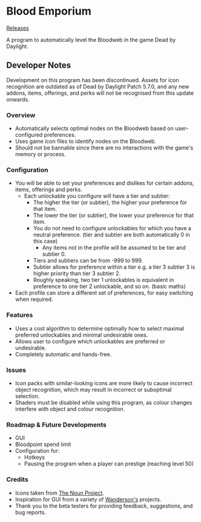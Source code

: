 # Blood Emporium
[Releases](https://github.com/IIInitiationnn/BloodEmporium/releases)

A program to automatically level the Bloodweb in the game Dead by Daylight.

## Developer Notes
Development on this program has been discontinued. Assets for icon recognition are outdated as of Dead by Daylight
Patch 5.7.0, and any new addons, items, offerings, and perks will not be recognised from this update onwards.

### Overview
- Automatically selects optimal nodes on the Bloodweb based on user-configured preferences.
- Uses game icon files to identify nodes on the Bloodweb.
- Should not be bannable since there are no interactions with the game's memory or process.

### Configuration
- You will be able to set your preferences and dislikes for certain addons, items, offerings and perks.
  - Each unlockable you configure will have a tier and subtier:
    - The higher the tier (or subtier), the higher your preference for that item.
    - The lower the tier (or subtier), the lower your preference for that item.
    - You do not need to configure unlockables for which you have a neutral preference.
    (tier and subtier are both automatically 0 in this case)
      - Any items not in the profile will be assumed to be tier and subtier 0.
    - Tiers and subtiers can be from -999 to 999.
    - Subtier allows for preference within a tier e.g. a tier 3 subtier 3 is higher priority than tier 3 subtier 2.
    - Roughly speaking, two tier 1 unlockables is equivalent in preference to one tier 2 unlockable, and so on.
    (basic maths)
- Each profile can store a different set of preferences, for easy switching when required.

### Features
- Uses a cost algorithm to determine optimally how to select maximal preferred unlockables and minimal undesirable ones.
- Allows user to configure which unlockables are preferred or undesirable.
- Completely automatic and hands-free.

### Issues
- Icon packs with similar-looking icons are more likely to cause incorrect object recognition, which may result in
  incorrect or suboptimal selection.
- Shaders must be disabled while using this program, as colour changes interfere with object and colour recognition.

### Roadmap & Future Developments
- GUI
- Bloodpoint spend limit
- Configuration for:
  - Hotkeys
  - Pausing the program when a player can prestige (reaching level 50)

### Credits
- Icons taken from [The Noun Project](https://thenounproject.com/).
- Inspiration for GUI from a variety of [Wanderson's](https://www.youtube.com/WandersonIsMe) projects.
- Thank you to the beta testers for providing feedback, suggestions, and bug reports.